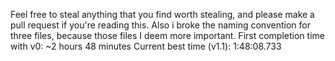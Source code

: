 Feel free to steal anything that you find worth stealing, and please make a pull request if you're reading this.
Also i broke the naming convention for three files, because those files I deem more important.
First completion time with v0: ~2 hours 48 minutes
Current best time (v1.1): 1:48:08.733